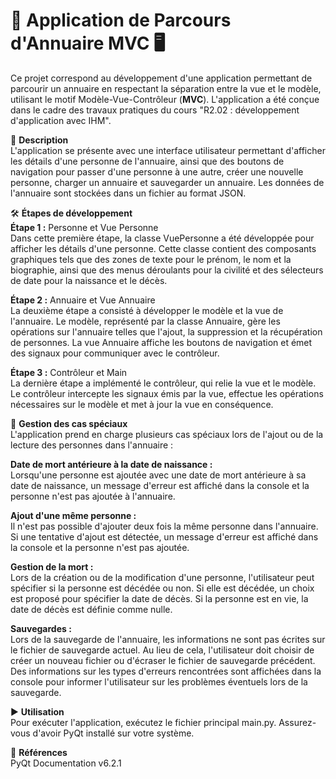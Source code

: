 # 📇 **Application de Parcours d'Annuaire MVC** 🖥️

Ce projet correspond au développement d'une application permettant de parcourir un annuaire en respectant la séparation entre la vue et le modèle, utilisant le motif Modèle-Vue-Contrôleur (**MVC**). L'application a été conçue dans le cadre des travaux pratiques du cours "R2.02 : développement d'application avec IHM".

📝 **Description**<br>
L'application se présente avec une interface utilisateur permettant d'afficher les détails d'une personne de l'annuaire, ainsi que des boutons de navigation pour passer d'une personne à une autre, créer une nouvelle personne, charger un annuaire et sauvegarder un annuaire. Les données de l'annuaire sont stockées dans un fichier au format JSON.

🛠️ **Étapes de développement**<br>
**Étape 1 :** Personne et Vue Personne<br>
Dans cette première étape, la classe VuePersonne a été développée pour afficher les détails d'une personne. Cette classe contient des composants graphiques tels que des zones de texte pour le prénom, le nom et la biographie, ainsi que des menus déroulants pour la civilité et des sélecteurs de date pour la naissance et le décès.

**Étape 2 :** Annuaire et Vue Annuaire<br>
La deuxième étape a consisté à développer le modèle et la vue de l'annuaire. Le modèle, représenté par la classe Annuaire, gère les opérations sur l'annuaire telles que l'ajout, la suppression et la récupération de personnes. La vue Annuaire affiche les boutons de navigation et émet des signaux pour communiquer avec le contrôleur.

**Étape 3 :** Contrôleur et Main<br>
La dernière étape a implémenté le contrôleur, qui relie la vue et le modèle. Le contrôleur intercepte les signaux émis par la vue, effectue les opérations nécessaires sur le modèle et met à jour la vue en conséquence.

🚀 **Gestion des cas spéciaux**<br>
L'application prend en charge plusieurs cas spéciaux lors de l'ajout ou de la lecture des personnes dans l'annuaire :

**Date de mort antérieure à la date de naissance :**<br>
Lorsqu'une personne est ajoutée avec une date de mort antérieure à sa date de naissance, un message d'erreur est affiché dans la console et la personne n'est pas ajoutée à l'annuaire.

**Ajout d'une même personne :** <br>
Il n'est pas possible d'ajouter deux fois la même personne dans l'annuaire. Si une tentative d'ajout est détectée, un message d'erreur est affiché dans la console et la personne n'est pas ajoutée.

**Gestion de la mort :** <br>
Lors de la création ou de la modification d'une personne, l'utilisateur peut spécifier si la personne est décédée ou non. Si elle est décédée, un choix est proposé pour spécifier la date de décès. Si la personne est en vie, la date de décès est définie comme nulle.

**Sauvegardes :** <br>
Lors de la sauvegarde de l'annuaire, les informations ne sont pas écrites sur le fichier de sauvegarde actuel. Au lieu de cela, l'utilisateur doit choisir de créer un nouveau fichier ou d'écraser le fichier de sauvegarde précédent. Des informations sur les types d'erreurs rencontrées sont affichées dans la console pour informer l'utilisateur sur les problèmes éventuels lors de la sauvegarde.

▶️ **Utilisation**<br>
Pour exécuter l'application, exécutez le fichier principal main.py. Assurez-vous d'avoir PyQt installé sur votre système.

🔗 **Références**<br>
PyQt Documentation v6.2.1
